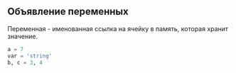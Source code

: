 ## Объявление переменных
Переменная - именованная ссылка на ячейку в память, которая хранит значение.

```python
a = 7
var = 'string'
b, c = 3, 4

```

